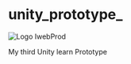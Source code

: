 # unity_prototype_

![Logo IwebProd](https://iwebprod.fr/public/pictures/iwebprod_small.png)


My third Unity learn Prototype
